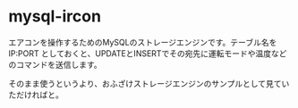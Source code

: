 # mysql-ircon

エアコンを操作するためのMySQLのストレージエンジンです。テーブル名を IP:PORT としておくと、UPDATEとINSERTでその宛先に運転モードや温度などのコマンドを送信します。

そのまま使うというより、おふざけストレージエンジンのサンプルとして見ていただければと。
